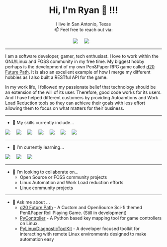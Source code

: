 <h1 align='center'> Hi, I'm Ryan 👋 !!! </h1>

<p align='center'>
  I live in San Antonio, Texas <br> 📫  Feel free to reach out via:
</p>

<p align='center'>
  <a href="https://www.linkedin.com/in/ryan-henrichson-396a3979/"><img src="https://img.shields.io/badge/linkedin-%230077B5.svg?&style=for-the-badge&logo=linkedin&logoColor=white" /></a>&nbsp;&nbsp;&nbsp;&nbsp;
  <a href="mailto:orcephrye@gmail.com"><img src="https://img.shields.io/badge/gmail-%23D14836.svg?&style=for-the-badge&logo=gmail&logoColor=white" /></a>&nbsp;&nbsp;&nbsp;&nbsp;
</p>

---

I am a software developer, gamer, tech enthusiast. I love to work within the GNU/Linux and FOSS community in my free 
time. My biggest hobby perhaps is the development of my own Pen&Paper RPG game called [d20 Future Path](http://d20futurepath.com/index.php?title=FuturePath). It is also an excellent example of how I merge my different hobbies as I also built a RESTful API for the game. 

In my work life, I followed my passionate belief that technology should be an extension of the will of its user. 
Therefore, good code works for its users. And I have helped different customers by providing Autoamtions and Work Load Reduction tools 
so they can achieve their goals with less effort allowing them to focus on what matters for their business.

---
- 🔭 My skills currently include... </p>

<img src="https://img.shields.io/badge/Python-3776AB?style=for-the-badge&logo=python&logoColor=white" />&nbsp;&nbsp;&nbsp;&nbsp;
<img src="https://img.shields.io/badge/JavaScript-323330?style=for-the-badge&logo=javascript&logoColor=F7DF1E" />&nbsp;&nbsp;&nbsp;&nbsp;
<img src="https://img.shields.io/badge/HTML5-E34F26?style=for-the-badge&logo=html5&logoColor=white" />&nbsp;&nbsp;&nbsp;&nbsp;
<img src="https://img.shields.io/badge/C-00599C?style=for-the-badge&logo=c&logoColor=white" />&nbsp;&nbsp;&nbsp;&nbsp;
<img src="https://img.shields.io/badge/C%2B%2B-00599C?style=for-the-badge&logo=c%2B%2B&logoColor=white" />&nbsp;&nbsp;&nbsp;&nbsp;
<img src="https://img.shields.io/badge/MongoDB-4EA94B?style=for-the-badge&logo=mongodb&logoColor=white" />&nbsp;&nbsp;&nbsp;&nbsp;
<img src="https://img.shields.io/badge/Flask-000000?style=for-the-badge&logo=flask&logoColor=white" />&nbsp;&nbsp;&nbsp;&nbsp;


---
- 🌱 I’m currently learning...

<img src="https://img.shields.io/badge/Rust-000000?style=for-the-badge&logo=rust&logoColor=white" />&nbsp;&nbsp;&nbsp;&nbsp;
<img src="https://img.shields.io/badge/Go-00ADD8?style=for-the-badge&logo=go&logoColor=white" />&nbsp;&nbsp;&nbsp;&nbsp;
<img src="https://img.shields.io/badge/Node.js-43853D?style=for-the-badge&logo=node.js&logoColor=white" />&nbsp;&nbsp;&nbsp;&nbsp;

---
- 👯 I’m looking to collaborate on... 
  - Open Source or FOSS community projects
  - Linux Automation and Work Load reduction efforts
  - Linux community projects
---
- 💬 Ask me about ...
  - [d20 Future Path](http://d20futurepath.com/index.php?title=FuturePath) - A Custom and OpenSource Sci-fi themed Pen&Paper Roll Playing Game. (Still in development)
  - [PyController](https://github.com/orcephrye/PyController) - A Python based key mapping tool for game controllers on Linux.
  - [PyLinuxDiagnosticToolKit](https://github.com/orcephrye/PyLinuxDiagnosticToolKit) - A developer focused toolkit for interacting with remote Linux environments designed to make automation easy

<!--
**orcephrye/orcephrye** is a ✨ _special_ ✨ repository because its `README.md` (this file) appears on your GitHub profile.

Here are some ideas to get you started:

- 🔭 I’m currently working on ...
- 🌱 I’m currently learning ...
- 👯 I’m looking to collaborate on ...
- 🤔 I’m looking for help with ...
- 💬 Ask me about ...
- 📫 How to reach me: ...
- 😄 Pronouns: ...
- ⚡ Fun fact: ...
-->
